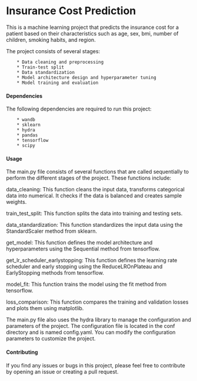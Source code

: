 # Insurance Cost Prediction

This is a machine learning project that predicts the insurance cost for a patient based on their characteristics such as age, sex, bmi, number of children, smoking habits, and region.

The project consists of several stages:

        * Data cleaning and preprocessing
        * Train-test split
        * Data standardization
        * Model architecture design and hyperparameter tuning
        * Model training and evaluation
  
  
#### Dependencies

The following dependencies are required to run this project:

        * wandb    
        * sklearn
        * hydra
        * pandas
        * tensorflow
        * scipy

#### Usage

The main.py file consists of several functions that are called sequentially to perform the different stages of the project. These functions include:

data_cleaning: This function cleans the input data, transforms categorical data into numerical. It checks if the data is balanced and creates sample weights.

train_test_split: This function splits the data into training and testing sets.

data_standardization: This function standardizes the input data using the StandardScaler method from sklearn.

get_model: This function defines the model architecture and hyperparameters using the Sequential method from tensorflow.

get_lr_scheduler_earlystopping: This function defines the learning rate scheduler and early stopping using the ReduceLROnPlateau and EarlyStopping methods from tensorflow.

model_fit: This function trains the model using the fit method from tensorflow.

loss_comparison: This function compares the training and validation losses and plots them using matplotlib.

The main.py file also uses the hydra library to manage the configuration and parameters of the project. The configuration file is located in the conf directory and is named config.yaml. You can modify the configuration parameters to customize the project.

#### Contributing

If you find any issues or bugs in this project, please feel free to contribute by opening an issue or creating a pull request.